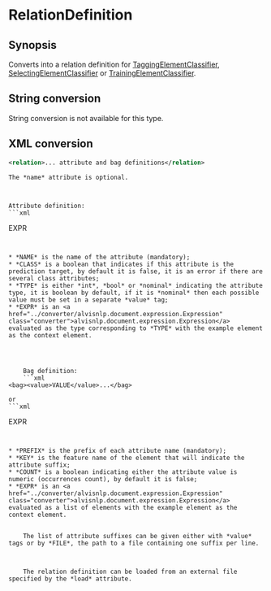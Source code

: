 <h1 class="converter">RelationDefinition</h1>

## Synopsis

Converts into a relation definition for <a href="../module/TaggingElementClassifier" class="module">TaggingElementClassifier</a>, <a href="../module/SelectingElementClassifier" class="module">SelectingElementClassifier</a> or <a href="../module/TrainingElementClassifier" class="module">TrainingElementClassifier</a>.

## String conversion

String conversion is not available for this type.

## XML conversion

```xml
<relation>... attribute and bag definitions</relation>
```


	The *name* attribute is optional.
  


	Attribute definition:
	```xml
<attr>EXPR</attr>
```


* *NAME* is the name of the attribute (mandatory);
* *CLASS* is a boolean that indicates if this attribute is the prediction target, by default it is false, it is an error if there are several class attributes;
* *TYPE* is either *int*, *bool* or *nominal* indicating the attribute type, it is boolean by default, if it is *nominal* then each possible value must be set in a separate *value* tag;
* *EXPR* is an <a href="../converter/alvisnlp.document.expression.Expression" class="converter">alvisnlp.document.expression.Expression</a> evaluated as the type corresponding to *TYPE* with the example element as the context element.




	Bag definition:
	```xml
<bag><value>VALUE</value>...</bag>
```


	or
	```xml
<bag>EXPR</bag>
```


* *PREFIX* is the prefix of each attribute name (mandatory);
* *KEY* is the feature name of the element that will indicate the attribute suffix;
* *COUNT* is a boolean indicating either the attribute value is numeric (occurrences count), by default it is false;
* *EXPR* is an <a href="../converter/alvisnlp.document.expression.Expression" class="converter">alvisnlp.document.expression.Expression</a> evaluated as a list of elements with the example element as the context element.


	The list of attribute suffixes can be given either with *value* tags or by *FILE*, the path to a file containing one suffix per line.
  


	The relation definition can be loaded from an external file specified by the *load* attribute.
  

